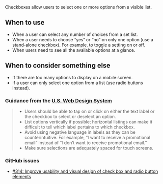 Checkboxes allow users to select one or more options from a visible list.

## When to use
- When a user can select any number of choices from a set list.
- When a user needs to choose “yes” or “no” on only one option (use a stand-alone checkbox). For example, to toggle a setting on or off.
- When users need to see all the available options at a glance.

## When to consider something else
- If there are too many options to display on a mobile screen.
- If a user can only select one option from a list (use radio buttons instead).

### Guidance from the [U.S. Web Design System](https://designsystem.digital.gov/components/form-controls/#checkboxes)
> - Users should be able to tap on or click on either the text label or the checkbox to select or deselect an option.
> - List options vertically if possible; horizontal listings can make it difficult to tell which label pertains to which checkbox.
> - Avoid using negative language in labels as they can be counterintuitive. For example, “I want to receive a promotional email” instead of “I don’t want to receive promotional email.”
> - Make sure selections are adequately spaced for touch screens.

### GitHub issues
 - [#314: Improve usability and visual design of check box and radio button elements](https://github.com/18f/fec-style/issues/314)
